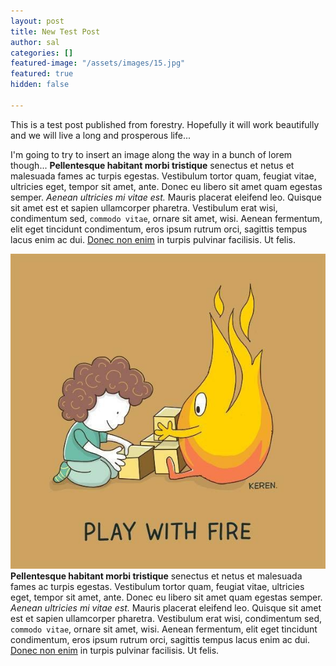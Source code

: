 ```yaml
---
layout: post
title: New Test Post
author: sal
categories: []
featured-image: "/assets/images/15.jpg"
featured: true
hidden: false

---
```

This is a test post published from forestry. Hopefully it will work beautifully and we will live a long and prosperous life...

I'm going to try to insert an image along the way in a bunch of lorem though... **Pellentesque habitant morbi tristique** senectus et netus et malesuada fames ac turpis egestas. Vestibulum tortor quam, feugiat vitae, ultricies eget, tempor sit amet, ante. Donec eu libero sit amet quam egestas semper. _Aenean ultricies mi vitae est._ Mauris placerat eleifend leo. Quisque sit amet est et sapien ullamcorper pharetra. Vestibulum erat wisi, condimentum sed, `commodo vitae`, ornare sit amet, wisi. Aenean fermentum, elit eget tincidunt condimentum, eros ipsum rutrum orci, sagittis tempus lacus enim ac dui. [Donec non enim](https://nandomoreirame.github.io/end2end/blog/2015/lorem/#) in turpis pulvinar facilisis. Ut felis.

**![](/assets/images/playwithfire.jpeg)Pellentesque habitant morbi tristique** senectus et netus et malesuada fames ac turpis egestas. Vestibulum tortor quam, feugiat vitae, ultricies eget, tempor sit amet, ante. Donec eu libero sit amet quam egestas semper. _Aenean ultricies mi vitae est._ Mauris placerat eleifend leo. Quisque sit amet est et sapien ullamcorper pharetra. Vestibulum erat wisi, condimentum sed, `commodo vitae`, ornare sit amet, wisi. Aenean fermentum, elit eget tincidunt condimentum, eros ipsum rutrum orci, sagittis tempus lacus enim ac dui. [Donec non enim](https://nandomoreirame.github.io/end2end/blog/2015/lorem/#) in turpis pulvinar facilisis. Ut felis.